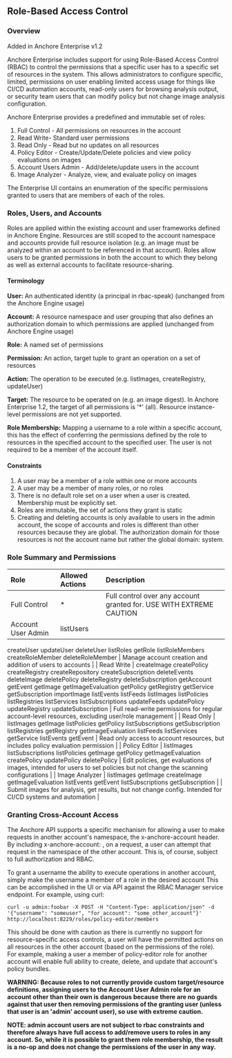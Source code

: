 ## Role-Based Access Control

### Overview

Added in Anchore Enterprise v1.2

Anchore Enterprise includes support for using Role-Based Access Control (RBAC) to control the permissions that a specific user has to a specific set of resources in the system. This allows administrators to configure specific, limited, permissions on user enabling limited access usage for things like CI/CD automation accounts, read-only users for browsing analysis output, or security team users that can modify policy but not change image analysis configuration.

Anchore Enterprise provides a predefined and immutable set of roles:

1. Full Control - All permissions on resources in the account
2. Read Write- Standard user permissions
3. Read Only - Read but no updates on all resources
4. Policy Editor - Create/Update/Delete policies and view policy evaluations on images 
5. Account Users Admin - Add/delete/update users in the account
6. Image Analyzer - Analyze, view, and evaluate policy on images

The Enterprise UI contains an enumeration of the specific permissions granted to users that are members of each of the roles.

### Roles, Users, and Accounts

Roles are applied within the existing account and user frameworks defined in Anchore Engine. Resources are still scoped to the account namespace and accounts provide full resource isolation (e.g. an image must be analyzed within an account to be referenced in that account). Roles allow users to be granted permissions in both the account to which they belong as well as external accounts to facilitate resource-sharing.

#### Terminology

**User:** An authenticated identity (a principal in rbac-speak) (unchanged from the Anchore Engine usage)

**Account:** A resource namespace and user grouping that also defines an authorization domain to which permissions are applied (unchanged from Anchore Engine usage)

**Role:** A named set of permissions

**Permission:** An action, target tuple to grant an operation on a set of resources

**Action:** The operation to be executed (e.g. listImages, createRegistry, updateUser)

**Target:** The resource to be operated on (e.g. an image digest). In Anchore Enterprise 1.2, the target of all permissions is '*' (all). Resource instance-level permissions are not yet supported.

**Role Membership:** Mapping a username to a role within a specific account, this has the effect of conferring the permissions defined by the role to resources in the specified account to the specified user. The user is not required to be a member of the account itself.

#### Constraints

1. A user may be a member of a role within one or more accounts
2. A user may be a member of many roles, or no roles
3. There is no default role set on a user when a user is created. Membership must be explicitly set.
4. Roles are immutable, the set of actions they grant is static
5. Creating and deleting accounts is only available to users in the admin account, the scope of accounts and roles is different than other resources because they are global. The authorization domain for those resources is not the account name but rather the global domain: system.

### Role Summary and Permissions

| Role | Allowed Actions | Description |
| :--- | :-------------- | :---------- |
| Full Control | * | Full control over any account granted for. USE WITH EXTREME CAUTION |
| Account User Admin | listUsers
createUser
updateUser
deleteUser
listRoles
getRole
listRoleMembers
createRoleMember
deleteRoleMember | Manage account creation and addition of users to accounts |
| Read Write | createImage
createPolicy
createRegistry
createRepository
createSubscription
deleteEvents
deleteImage
deletePolicy
deleteRegistry
deleteSubscription
getAccount
getEvent
getImage
getImageEvaluation
getPolicy
getRegistry
getService
getSubscription
importImage
listEvents
listFeeds
listImages
listPolicies
listRegistries
listServices
listSubscriptions
updateFeeds
updatePolicy
updateRegistry
updateSubscription | Full read-write permissions for regular account-level resources, excluding user/role management |
| Read Only | listImages
getImage
listPolicies
getPolicy
listSubscriptions
getSubscription
listRegistries
getRegistry
getImageEvaluation
listFeeds
listServices
getService
listEvents
getEvent | Read only access to account resources, but includes policy evaluation permission |
| Policy Editor | listImages
listSubscriptions
listPolicies
getImage
getPolicy
getImageEvaluation
createPolicy
updatePolicy
deletePolicy | Edit policies, get evaluations of images, intended for users to set policies but not change the scanning configurations |
| Image Analyzer | listImages
getImage
createImage
getImageEvaluation
listEvents
getEvent
listSubscriptions
getSubscription |
| Submit images for analysis, get results, but not change config. Intended for CI/CD systems and automation |

### Granting Cross-Account Access

The Anchore API supports a specific mechanism for allowing a user to make requests in another account's namespace, the x-anchore-account header. By including x-anchore-account: <desiredaccount>, on a request, a user can attempt that request in the namespace of the other account. This is, of course, subject to full authorization and RBAC.

To grant a username the ability to execute operations in another account, simply make the username a member of a role in the desired account This can be accomplished in the UI or via API against the RBAC Manager service endpoint. For example, using curl:

`curl -u admin:foobar -X POST -H "Content-Type: application/json" -d '{"username": "someuser", "for_account": "some_other_account"}' http://localhost:8229/roles/policy-editor/members`

This should be done with caution as there is currently no support for resource-specific access controls, a user will have the permitted actions on all resources in the other account (based on the permissions of the role). For example, making a user a member of policy-editor role for another account will enable full ability to create, delete, and update that account's policy bundles.

**WARNING: Because roles to not currently provide custom target/resource definitions, assigning users to the Account User Admin role for an account other than their own is dangerous because there are no guards against that user then removing permissions of the granting user (unless that user is an 'admin' account user), so use with extreme caution.**

**NOTE: admin account users are not subject to rbac constraints and therefore always have full access to add/remove users to roles in any account. So, while it is possible to grant them role membership, the result is a no-op and does not change the permissions of the user in any way.**
